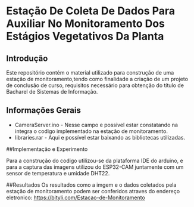 # Estação De Coleta De Dados Para Auxiliar No Monitoramento Dos Estágios Vegetativos Da Planta #

## Introdução

Este repositório contém o material utilizado para construção de uma estação de monitoramento,tendo como finalidade a criação de um projeto de conclusão de curso, requisitos necessário para obtenção do título de Bacharel de Sistemas de Informação. 

## Informações Gerais
* CameraServer.ino - Nesse campo e possivel estar constatando na integra o codigo implementado na estação de monitoramento.
* libraries.rar - Aqui e possível estar baixando as bibliotecas utilizadas.

##Implementação e Experimento

Para a construção do codigo utilizou-se da plataforma IDE do arduino, e para a captura das imagens utilizou do ESP32-CAM juntamente com um sensor de temperatura e umidade DHT22.

##Resultados
Os resultados como a imgem e o dados coletados pela estação de monitoramento podem ser conferidos atraves do endereço eletronico: https://bityli.com/Estacao-de-Monitoramento 
